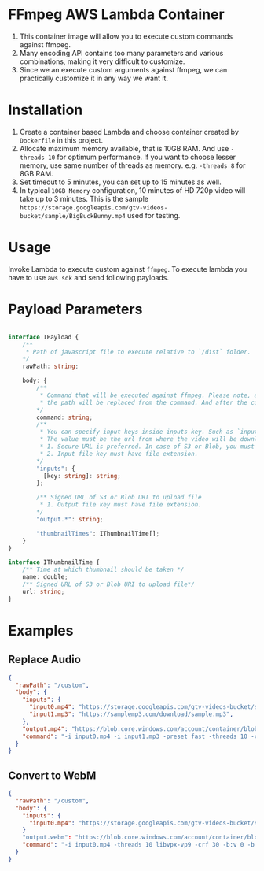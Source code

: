 # FFmpeg AWS Lambda Container

1. This container image will allow you to execute custom commands against ffmpeg.
2. Many encoding API contains too many parameters and various combinations, making it very difficult to customize.
3. Since we an execute custom arguments against ffmpeg, we can practically customize it in any way we want it.

# Installation

1. Create a container based Lambda and choose container created by `Dockerfile` in this project.
2. Allocate maximum memory available, that is 10GB RAM. And use `-threads 10` for optimum performance. If you want to choose lesser memory, use same number of threads as memory. e.g. `-threads 8` for 8GB RAM.
3. Set timeout to 5 minutes, you can set up to 15 minutes as well.
4. In typical `10GB Memory` configuration, 10 minutes of HD 720p video will take up to 3 minutes. This is the sample `https://storage.googleapis.com/gtv-videos-bucket/sample/BigBuckBunny.mp4` used for testing.

# Usage

Invoke Lambda to execute custom against `ffmpeg`. To execute lambda you have to use `aws sdk` and send following payloads.

# Payload Parameters
```typescript

interface IPayload {
    /**
     * Path of javascript file to execute relative to `/dist` folder.
    */
    rawPath: string;

    body: {
        /** 
         * Command that will be executed against ffmpeg. Please note, all `input*.*` keys specified in body will downloaded locally and
         * the path will be replaced from the command. And after the command is executed, output file will be uploaded to value of key `output.*`.
        */
        command: string;
        /**
         * You can specify input keys inside inputs key. Such as `input0.mp4` or `input1.mp3`.
         * The value must be the url from where the video will be downloaded.
         * 1. Secure URL is preferred. In case of S3 or Blob, you must specify complete signed url.
         * 2. Input file key must have file extension.
        */
        "inputs": {
          [key: string]: string;
        };

        /** Signed URL of S3 or Blob URI to upload file
         * 1. Output file key must have file extension.
        */
        "output.*": string;

        "thumbnailTimes": IThumbnailTime[];
    }
}

interface IThumbnailTime {
    /** Time at which thumbnail should be taken */
    name: double;
    /** Signed URL of S3 or Blob URI to upload file*/
    url: string;
}

```

# Examples

## Replace Audio

```json
{
  "rawPath": "/custom",
  "body": {
    "inputs": {
      "input0.mp4": "https://storage.googleapis.com/gtv-videos-bucket/sample/BigBuckBunny.mp4",
      "input1.mp3": "https://samplemp3.com/download/sample.mp3",
    },
    "output.mp4": "https://blob.core.windows.com/account/container/blob.mp4?signing.....",
    "command": "-i input0.mp4 -i input1.mp3 -preset fast -threads 10 -codec:a aac -b:a 128k -codec:v libx264 -pix_fmt yuv420p -b:v 2500k -minrate 1500k -maxrate 4000k -bufsize 5000k -vf scale=-1:720 -movflags +faststart -map 0:v:0 -map 1:a:0 output.mp4"
  }
}
```

## Convert to WebM

```json
{
  "rawPath": "/custom",
  "body": {
    "inputs": {
      "input0.mp4": "https://storage.googleapis.com/gtv-videos-bucket/sample/BigBuckBunny.mp4",
    }
    "output.webm": "https://blob.core.windows.com/account/container/blob.webm?signing.....",
    "command": "-i input0.mp4 -threads 10 libvpx-vp9 -crf 30 -b:v 0 -b:a 128k -c:a libopus output.webm"
  }
}
```
